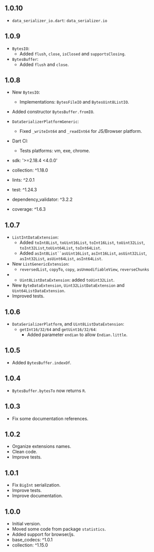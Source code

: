 ## 1.0.10

- `data_serializer_io.dart`: `data_serializer.io`

## 1.0.9

- `BytesIO`:
  - Added `flush`, `close`, `isClosed` and `supportsClosing`.
- `BytesBuffer`:
  - Added `flush` and `close`.

## 1.0.8

- New `BytesIO`:
  - Implementations: `BytesFileIO` and `BytesUint8ListIO`.
- Added constructor `BytesBuffer.fromIO`.
- `DataSerializerPlatformGeneric`:
  - Fixed `_writeInt64` and `_readInt64` for JS/Browser platform.

- Dart CI:
  - Tests platforms: vm, exe, chrome. 

- sdk: '>=2.18.4 <4.0.0'
- collection: ^1.18.0
- lints: ^2.0.1
- test: ^1.24.3
- dependency_validator: ^3.2.2
- coverage: ^1.6.3

## 1.0.7

- `ListIntDataExtension`:
  - Added `toInt8List`, `toUint16List`, `toInt16List`,
    `toUint32List`, `toInt32List`,`toUint64List`, `toInt64List`.
  - Added `asInt8List``asUint16List`, `asInt16List`,
    `asUint32List`, `asInt32List`, `asUint64List`, `asInt64List`.
- New `ListGenericExtension`:
  - `reversedList`, `copyTo`, `copy`, `asUnmodifiableView`, `reverseChunks`
- - `Uint8ListDataExtension`: added `toUint32List`.
- New `ByteDataExtension`, `Uint32ListDataExtension` and `Uint64ListDataExtension`.
- Improved tests.

## 1.0.6

- `DataSerializerPlatform`, and `Uint8ListDataExtension`:
  - `getInt16/32/64` and `getUint16/32/64`:
    - Added parameter `endian` to allow `Endian.little`.

## 1.0.5

- Added `BytesBuffer.indexOf`.

## 1.0.4

- `BytesBuffer.bytesTo` now returns `R`.

## 1.0.3

- Fix some documentation references.

## 1.0.2

- Organize extensions names.
- Clean code.
- Improve tests.

## 1.0.1

- Fix `BigInt` serialization.
- Improve tests.
- Improve documentation.

## 1.0.0

- Initial version.
- Moved some code from package `statistics`.
- Added support for browser/js.
- base_codecs: ^1.0.1
- collection: ^1.15.0
